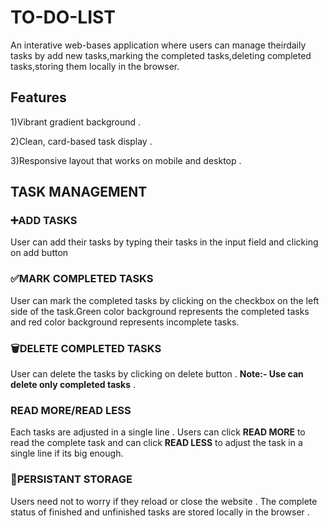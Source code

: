 # TO-DO-LIST
An interative web-bases application where users can manage theirdaily tasks by add new tasks,marking the completed tasks,deleting completed tasks,storing them locally in the browser.
## Features
1)Vibrant gradient background .

2)Clean, card-based task display .

3)Responsive layout that works on mobile and desktop .

## TASK MANAGEMENT
### ➕ADD TASKS
User can add their tasks by typing their tasks in the input field and clicking on add button
### ✅MARK COMPLETED TASKS
User can mark the completed tasks by clicking on the checkbox on the left side of the task.Green color background represents the completed tasks and red color background represents incomplete tasks. 
### 🗑DELETE COMPLETED TASKS
User can delete the tasks by clicking on delete button . 
**Note:- Use can delete only completed tasks** .
### READ MORE/READ LESS
Each tasks are adjusted in a single line . Users can click **READ MORE** to read the complete task and can click **READ LESS** to adjust the task in a single line if its big enough.
### 🫙PERSISTANT STORAGE
Users need not to worry if they reload or close the website . The complete status of finished and unfinished tasks are stored locally in the browser .


